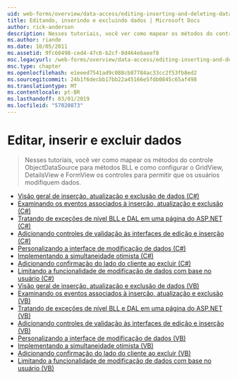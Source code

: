 ```yaml
---
uid: web-forms/overview/data-access/editing-inserting-and-deleting-data/index
title: Editando, inserindo e excluindo dados | Microsoft Docs
author: rick-anderson
description: Nesses tutoriais, você ver como mapear os métodos do controle ObjectDataSource para métodos BLL e como configurar o GridView, DetailsView e FormView co...
ms.author: riande
ms.date: 10/05/2011
ms.assetid: 9fc60498-ced4-47c6-b2cf-8d464e6aeef8
msc.legacyurl: /web-forms/overview/data-access/editing-inserting-and-deleting-data
msc.type: chapter
ms.openlocfilehash: e1eeed7541ad9c088cb87784ac33cc2f53fb8ed2
ms.sourcegitcommit: 24b1f6decbb17bb22a45166e5fdb0845c65af498
ms.translationtype: MT
ms.contentlocale: pt-BR
ms.lasthandoff: 03/01/2019
ms.locfileid: "57020873"
---
```

<a name="editing-inserting-and-deleting-data"></a>Editar, inserir e excluir dados
====================
> Nesses tutoriais, você ver como mapear os métodos do controle ObjectDataSource para métodos BLL e como configurar o GridView, DetailsView e FormView os controles para permitir que os usuários modifiquem dados.


- [Visão geral de inserção, atualização e exclusão de dados (C#)](an-overview-of-inserting-updating-and-deleting-data-cs.md)
- [Examinando os eventos associados à inserção, atualização e exclusão (C#)](examining-the-events-associated-with-inserting-updating-and-deleting-cs.md)
- [Tratando de exceções de nível BLL e DAL em uma página do ASP.NET (C#)](handling-bll-and-dal-level-exceptions-in-an-asp-net-page-cs.md)
- [Adicionando controles de validação às interfaces de edição e inserção (C#)](adding-validation-controls-to-the-editing-and-inserting-interfaces-cs.md)
- [Personalizando a interface de modificação de dados (C#)](customizing-the-data-modification-interface-cs.md)
- [Implementando a simultaneidade otimista (C#)](implementing-optimistic-concurrency-cs.md)
- [Adicionando confirmação do lado do cliente ao excluir (C#)](adding-client-side-confirmation-when-deleting-cs.md)
- [Limitando a funcionalidade de modificação de dados com base no usuário (C#)](limiting-data-modification-functionality-based-on-the-user-cs.md)
- [Visão geral de inserção, atualização e exclusão de dados (VB)](an-overview-of-inserting-updating-and-deleting-data-vb.md)
- [Examinando os eventos associados à inserção, atualização e exclusão (VB)](examining-the-events-associated-with-inserting-updating-and-deleting-vb.md)
- [Tratando de exceções de nível BLL e DAL em uma página do ASP.NET (VB)](handling-bll-and-dal-level-exceptions-in-an-asp-net-page-vb.md)
- [Adicionando controles de validação às interfaces de edição e inserção (VB)](adding-validation-controls-to-the-editing-and-inserting-interfaces-vb.md)
- [Personalizando a interface de modificação de dados (VB)](customizing-the-data-modification-interface-vb.md)
- [Implementando a simultaneidade otimista (VB)](implementing-optimistic-concurrency-vb.md)
- [Adicionando confirmação do lado do cliente ao excluir (VB)](adding-client-side-confirmation-when-deleting-vb.md)
- [Limitando a funcionalidade de modificação de dados com base no usuário (VB)](limiting-data-modification-functionality-based-on-the-user-vb.md)
